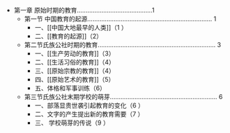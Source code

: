 - 第一章 原始时期的教育...........................................1
	- 第一节 中国教育的起源....................................................................... 1
		- 一、[[中国大地最早的人类]]（1 ）
		- 二、[[教育的起源]]（2）
	- 第二节氏族公社时期的教育................................................................... 3
		- 一、[[生产劳动的教育]]（3）
		- 二、[[生活习俗的教育]]（4）
		- 三、[[原始宗教的教育]]（4）
		- 四、[[原始艺术的教育]]（5）
		- 五、体格和军事训练（6）
	- 第三节氏族公社末期学校的萌芽............................................................. 6
		- 一、部落显贵世袭引起教育的变化（6 ）
		- 二、文字的产生提出新的教育需要（7 ）
		- 三、 学校萌芽的传说（9 ）
